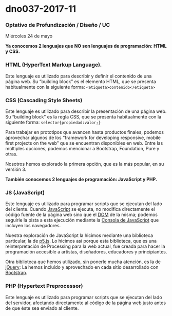 # dno037-2017-11

### Optativo de Profundización / Diseño / UC

Miércoles 24 de mayo

**Ya conocemos 2 lenguajes que NO son lenguajes de programación: HTML y CSS.**

### HTML (HyperText Markup Language). 

Este lenguaje es utilizado para describir y definir el contenido de una página web. Su “building block” es el elemento HTML, que se presenta habitualmente con la siguiente forma: `<etiqueta>contenido</etiqueta>`

### CSS (Cascading Style Sheets)

Este lenguaje es utilizado para describir la presentación de una página web. Su “building block” es la regla CSS, que se presenta habitualmente con la siguiente forma: `selector{propiedad:valor;}`

Para trabajar en prototipos que avancen hasta productos finales, podemos aprovechar algunos de los “framework for developing responsive, mobile first projects on the web” que se encuentran disponibles en web. Entre las múltiples opciones, podemos mencionar a Bootstrap, Foundation, Pure y otras. 

Nosotros hemos explorado la primera opción, que es la más popular, en su versión 3.

**También conocemos 2 lenguajes de programación: JavaScript y PHP.**

### JS (JavaScript) 

Este lenguaje es utilizado para programar scripts que se ejecutan del lado del cliente. Cuando [JavaScript](https://developer.mozilla.org/es/docs/Web/JavaScript/Guide) se ejecuta, no modifica directamente el código fuente de la página web sino que el [DOM](https://es.wikipedia.org/wiki/Document_Object_Model) de la misma; podemos seguirle la pista a esta ejecución mediante la [Consola de JavaScript](https://transferwise.com/es/help/article/2247654/tecnico-navegador/como-abrir-la-consola-de-tu-navegador) que incluyen los navegadores.

Nuestra exploración de JavaScript la hicimos mediante una biblioteca particular, la de [p5.js](https://p5js.org/). Lo hicimos así porque esta biblioteca, que es una reinterpretación de Processing para la web actual, fue creada para hacer la programación accesible a artistas, diseñadores, educadores y principiantes.

Otra biblioteca que hemos utilizado, sin ponerle mucha atención, es la de [jQuery](http://jquery.com/): La hemos incluído y aprovechado en cada sitio desarrollado con [Bootstrap](http://getbootstrap.com/).

### PHP (Hypertext Preprocessor)

Este lenguaje es utilizado para programar scripts que se ejecutan del lado del servidor, afectando directamente al código de la página web justo antes de que éste sea enviado al cliente.  


